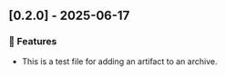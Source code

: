 ## [0.2.0] - 2025-06-17

### 🚀 Features

- This is a test file for adding an artifact to an archive.